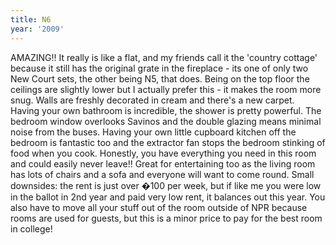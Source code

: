 ```yaml
---
title: N6
year: '2009'
---
```


AMAZING!! It really is like a flat, and my friends call it the 'country cottage' because it still has the original grate in the fireplace - its one of only two New Court sets, the other being N5, that does. Being on the top floor the ceilings are slightly lower but I actually prefer this - it makes the room more snug. Walls are freshly decorated in cream and there's a new carpet. Having your own bathroom is incredible, the shower is pretty powerful. The bedroom window overlooks Savinos and the double glazing means minimal noise from the buses. Having your own little cupboard kitchen off the bedroom is fantastic too and the extractor fan stops the bedroom stinking of food when you cook. Honestly, you have everything you need in this room and could easily never leave!! Great for entertaining too as the living room has lots of chairs and a sofa and everyone will want to come round. Small downsides: the rent is just over �100 per week, but if like me you were low in the ballot in 2nd year and paid very low rent, it balances out this year. You also have to move all your stuff out of the room outside of NPR because rooms are used for guests, but this is a minor price to pay for the best room in college!